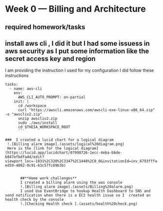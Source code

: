 # Week 0 — Billing and Architecture
## required homework/tasks
## install aws cli , I did it but I had some issuess in aws security as I put some information like the secret access key and region
I am providing the instruction I used for my configuration
I did follow these instructions

```
tasks:
  - name: aws-cli
    env:
      AWS_CLI_AUTO_PROMPT: on-partial
    init: |
      cd /workspace
      curl "https://awscli.amazonaws.com/awscli-exe-linux-x86_64.zip" -o "awscliv2.zip"
      unzip awscliv2.zip
      sudo ./aws/install
      cd $THEIA_WORKSPACE_ROOT
      ```

###  I created a lucid chart for a logical diagram 
 !.[Billing alarm image].(assets/logical%20diagram.png)
 Here is the [link for the logical diagram](https://lucid.app/lucidchart/07998726-1ecc-4eba-bbde-b847efbdfa4d/edit?viewport_loc=-1831%2C320%2C3347%2C1448%2C0_0&invitationId=inv_6793fffa-ed59-4092-9c91-63c57fc69b3b)
 

       ##**Home work challenges**
       I created a billing alarm using the was console
       !.[Billing alarm image].(assets/Billing%20alarm.png)
       I used Use EventBridge to hookup Health Dashboard to SNS and send notification when there is a EC2 health issue so I  created an health check by the console
       !.[Checking Health check ].(assets/health%20check.png)
      
       
       
       
       
       
      
      
      
     
